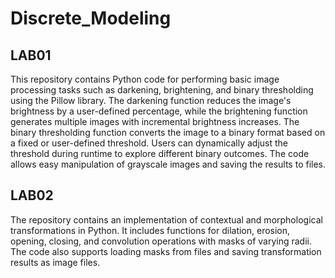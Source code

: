# Discrete_Modeling

## LAB01
This repository contains Python code for performing basic image processing tasks such as darkening, brightening, and binary thresholding using the Pillow library. The darkening function reduces the image's brightness by a user-defined percentage, while the brightening function generates multiple images with incremental brightness increases. The binary thresholding function converts the image to a binary format based on a fixed or user-defined threshold. Users can dynamically adjust the threshold during runtime to explore different binary outcomes. The code allows easy manipulation of grayscale images and saving the results to files.

## LAB02
The repository contains an implementation of contextual and morphological transformations in Python. It includes functions for dilation, erosion, opening, closing, and convolution operations with masks of varying radii. The code also supports loading masks from files and saving transformation results as image files.
